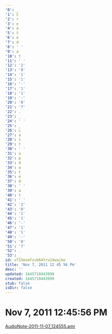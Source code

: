 ```yaml
---
'0': _
'1': C
'2': r
'3': e
'4': a
'5': t
'6': e
'7': d
'8': ' '
'9': a
'10': t
'11': ' '
'12': '2'
'13': '0'
'14': '1'
'15': '1'
'16': '-'
'17': '1'
'18': '1'
'19': '-'
'20': '0'
'21': '7'
'22': .
'23': _
'24': ' '
'25': _
'26': L
'27': a
'28': s
'29': t
'30': ' '
'31': u
'32': p
'33': d
'34': a
'35': t
'36': e
'37': d
'38': ' '
'39': a
'40': t
'41': ' '
'42': '2'
'43': '0'
'44': '1'
'45': '1'
'46': '-'
'47': '1'
'48': '1'
'49': '-'
'50': '0'
'51': '7'
'52': .
'53': _
id: v715msmfzvb64tru24wajke
title: 'Nov 7, 2011 12 45 56 Pm'
desc: ''
updated: 1645718443999
created: 1645718443999
stub: false
isDir: false
---
```


# Nov 7, 2011 12:45:56 PM


[AudioNote-2011-11-07_124555.amr](/assets/audionote-2011-11-07_124555-imh02z3k2g52.amr)

